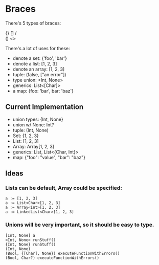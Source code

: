 # Braces

There's 5 types of braces:

{}
[]
/\
()
<>

There's a lot of uses for these:

* denote a set: {'foo', 'bar'}
* denote a list: [1, 2, 3]
* denote an array: [1, 2, 3]
* tuple: (false, ["an error"])
* type union: <Int, None>
* generics: List<[Char]>
* a map: {foo: 'bar', bar: 'baz'}

## Current Implementation

* union types: {Int, None}
* union w/ None: Int?
* tuple: (Int, None)
* Set: {1, 2, 3}
* List: [1, 2, 3]
* Array: Array[1, 2, 3]
* generics: List<Char>, List<{Char, Int}>
* map: {"foo": "value", "bar": "baz"}

## Ideas

### Lists can be default, Array could be specified:

    a := [1, 2, 3]
    a := List<Char>[1, 2, 3]
    a := Array<Int>[1, 2, 3]
    a := LinkedList<Char>[1, 2, 3]

### Unions will be very important, so it should be easy to type.

    [Int, None] a
    <Int, None> runStuff()
    {Int, None} runStuff()
    (Int, None)
    (Bool, {[Char], None}) executeFunctionWithErrors()
    (Bool, Char?) executeFunctionWithErrors()
